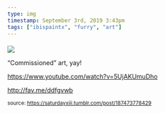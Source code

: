 ```yaml
---
type: img
timestamp: September 3rd, 2019 3:43pm
tags: ["ibispaintx", "furry", "art"]
---
```

####
<img src="https://saturdayxiii.github.io/media/187473778429.png"/>
                                                                                          
“Commissioned” art, yay!

<a href="https://www.youtube.com/watch?v=5UjAKUmuDho" target="_blank">https://www.youtube.com/watch?v=5UjAKUmuDho</a><br/>

<a href="http://fav.me/ddfgvwb" target="_blank">http://fav.me/ddfgvwb</a><br/>
 
                                    
                
                
                
                
                                
<small>source: https://saturdayxiii.tumblr.com/post/187473778429</small>